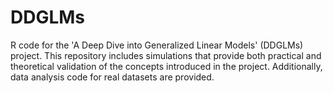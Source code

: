 # DDGLMs
R code for the 'A Deep Dive into Generalized Linear Models' (DDGLMs) project. This repository includes simulations that provide both practical and theoretical validation of the concepts introduced in the project. Additionally, data analysis code for real datasets are provided.
